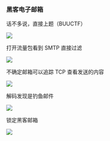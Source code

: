 ### 黑客电子邮箱

话不多说，直接上题（BUUCTF）

![](https://pic1.imgdb.cn/item/6796144dd0e0a243d4f8152e.jpg)

打开流量包看到 SMTP 直接过滤

![](https://pic1.imgdb.cn/item/67961461d0e0a243d4f8152f.jpg)

不确定邮箱可以追踪 TCP 查看发送的内容

![](https://pic1.imgdb.cn/item/67961474d0e0a243d4f81530.jpg)

解码发现是钓鱼邮件

![](https://pic1.imgdb.cn/item/67961486d0e0a243d4f81532.jpg)

锁定黑客邮箱

![](https://pic1.imgdb.cn/item/6796149cd0e0a243d4f8156c.jpg)